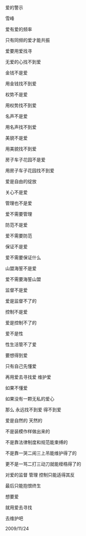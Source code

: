 爱的警示

雪峰


爱有爱的频率

只有同频的爱才能共振

爱要用爱找寻

无爱的心找不到爱

金钱不是爱

用金钱找不到爱

权势不是爱

用权势找不到爱

名声不是爱

用名声找不到爱

美貌不是爱

用美貌找不到爱

房子车子花园不是爱

用房子车子花园找不到爱

爱是自由的绽放

关心不是爱

管理也不是爱

爱不需要管理

防范不是爱

爱不需要防范

保证不是爱

爱不需要保证什么

山盟海誓不是爱

爱不需要海誓山盟

监督不是爱

爱是监督不了的

控制不是爱

爱是控制不了的

爱不是性

性生活管不了爱

要想得到爱

只有自己先懂爱

再用爱去寻找爱 维护爱

如果不懂爱

如果没有一颗无私的爱心

那么 永远找不到爱 得不到爱

爱是自然的 天然的

不是装模作样做出来的

不是靠法律制度和规范能束缚的

不是靠一哭二闹三上吊能维护得了的

更不是一骂二打三动刀就能桎梏得了的

对爱的监督 管理 控制只能适得其反

最后只能抱恨终生

想要爱

就用爱去寻找

去维护吧

2009/11/24



